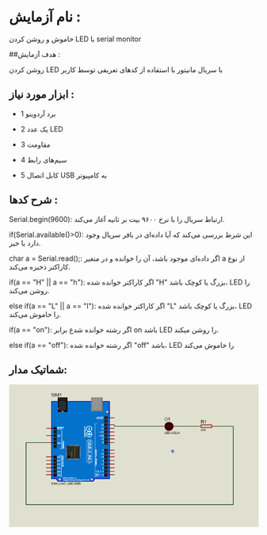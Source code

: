 # نام آزمایش :

خاموش و روشن کردن LED با serial monitor

##هدف آزمایش :

روشن کردن LED با سریال مانیتور با استفاده از کدهای تعریفی توسط کاربر 

## ابزار مورد نیاز :
* 1 برد آردوینو
  
* 2 یک عدد LED
  
* 3 مقاومت
  
* 4 سیم‌های رابط
  
* 5 کابل اتصال USB به کامپیوتر
  

## شرح کدها :

Serial.begin(9600): ارتباط سریال را با نرخ ۹۶۰۰ بیت بر ثانیه آغاز می‌کند.

if(Serial.available()>0): این شرط بررسی می‌کند که آیا داده‌ای در بافر سریال وجود دارد یا خیر.

char a = Serial.read();:  اگر داده‌ای موجود باشد، آن را خوانده و در متغیر a از نوع کاراکتر ذخیره می‌کند.

if(a == "H" || a == "h"): اگر کاراکتر خوانده شده "H" بزرگ یا کوچک باشد، LED را روشن می‌کند.

else if(a == "L" || a == "l"): اگر کاراکتر خوانده شده "L" بزرگ یا کوچک باشد، LED را خاموش می‌کند.

if(a == "on"): اگر رشته خوانده شدع برابر on باشد LED را روشن میکند.

else if(a == "off"): اگر رشته خوانده شده "off" باشد، LED را خاموش می‌کند

## شماتیک مدار:
![توضیح تصویر](https://github.com/Rahel12384/microprocessor-2/blob/main/Micro3/2.png)

